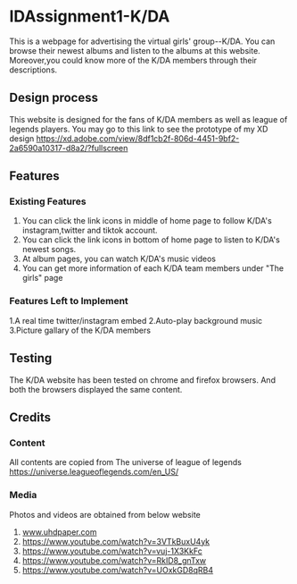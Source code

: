 # IDAssignment1-K/DA 

This is a webpage for advertising the virtual girls' group--K/DA. You can browse their newest albums and listen to the albums at this website. Moreover,you could know more of the K/DA members through their descriptions.

## Design process
This website is designed for the fans of K/DA members as well as league of legends players.
You may go to this link to see the prototype of my XD design https://xd.adobe.com/view/8df1cb2f-806d-4451-9bf2-2a6590a10317-d8a2/?fullscreen

## Features

### Existing Features
1. You can click the link icons in middle of home page to follow K/DA's instagram,twitter and tiktok account.
2. You can click the link icons in bottom of home page to listen to K/DA's newest songs.
3. At album pages, you can watch K/DA's music videos
4. You can get more information of each K/DA team members under "The girls" page

### Features Left to Implement
1.A real time twitter/instagram embed
2.Auto-play background music
3.Picture gallary of the K/DA members

## Testing
The K/DA website has been tested on chrome and firefox browsers. And both the browsers displayed the same content. 

## Credits

### Content
All contents are copied from The universe of league of legends https://universe.leagueoflegends.com/en_US/

### Media
Photos and videos are obtained from below website
1. www.uhdpaper.com
2. https://www.youtube.com/watch?v=3VTkBuxU4yk
3. https://www.youtube.com/watch?v=vuj-1X3KkFc
4. https://www.youtube.com/watch?v=RkID8_gnTxw
5. https://www.youtube.com/watch?v=UOxkGD8qRB4


